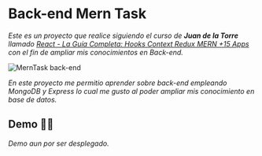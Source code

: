 #  Back-end Mern Task
_Este es un proyecto que realice siguiendo el curso de **Juan de la Torre** llamado [*React - La Guía Completa: Hooks Context Redux MERN +15 Apps*](https://www.udemy.com/course/react-de-principiante-a-experto-creando-mas-de-10-aplicaciones/) con el fin de ampliar mis conocimientos en Back-end._

![MernTask back-end](https://user-images.githubusercontent.com/74631076/173887138-36135888-bbf5-4726-b97e-7f93a7afc231.png)

_En este proyecto me permitio aprender sobre back-end empleando MongoDB y Express lo cual me gusto al poder ampliar mis conocimiento en base de datos._

## Demo 👨‍💻
_Demo aun por ser desplegado._


